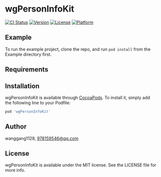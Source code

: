 # wgPersonInfoKit

[![CI Status](https://img.shields.io/travis/wanggang1128/wgPersonInfoKit.svg?style=flat)](https://travis-ci.org/wanggang1128/wgPersonInfoKit)
[![Version](https://img.shields.io/cocoapods/v/wgPersonInfoKit.svg?style=flat)](https://cocoapods.org/pods/wgPersonInfoKit)
[![License](https://img.shields.io/cocoapods/l/wgPersonInfoKit.svg?style=flat)](https://cocoapods.org/pods/wgPersonInfoKit)
[![Platform](https://img.shields.io/cocoapods/p/wgPersonInfoKit.svg?style=flat)](https://cocoapods.org/pods/wgPersonInfoKit)

## Example

To run the example project, clone the repo, and run `pod install` from the Example directory first.

## Requirements

## Installation

wgPersonInfoKit is available through [CocoaPods](https://cocoapods.org). To install
it, simply add the following line to your Podfile:

```ruby
pod 'wgPersonInfoKit'
```

## Author

wanggang1128, 978159546@qq.com

## License

wgPersonInfoKit is available under the MIT license. See the LICENSE file for more info.
